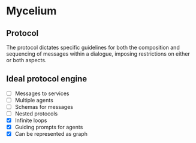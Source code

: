 # Mycelium

## Protocol

The protocol dictates specific guidelines for both the composition and sequencing of messages within a dialogue, imposing restrictions on either or both aspects.

## Ideal protocol engine

- [ ] Messages to services
- [ ] Multiple agents
- [ ] Schemas for messages
- [ ] Nested protocols
- [x] Infinite loops
- [x] Guiding prompts for agents
- [x] Can be represented as graph
